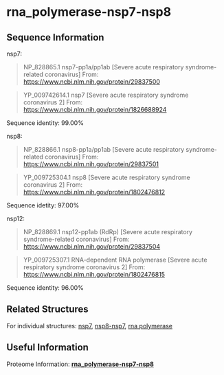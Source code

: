 # rna_polymerase-nsp7-nsp8
## Sequence Information

nsp7:

>NP_828865.1 nsp7-pp1a/pp1ab [Severe acute respiratory syndrome-related coronavirus]
From: https://www.ncbi.nlm.nih.gov/protein/29837500


>YP_009742614.1 nsp7 [Severe acute respiratory syndrome coronavirus 2]
From: https://www.ncbi.nlm.nih.gov/protein/1826688924

  Sequence identity: 99.00%

nsp8:


>NP_828866.1 nsp8-pp1a/pp1ab [Severe acute respiratory syndrome-related coronavirus]
From: https://www.ncbi.nlm.nih.gov/protein/29837501


>YP_009725304.1 nsp8 [Severe acute respiratory syndrome coronavirus 2]
From: https://www.ncbi.nlm.nih.gov/protein/1802476812

  Sequence idetity: 97.00%


nsp12:

>NP_828869.1 nsp12-pp1ab (RdRp) [Severe acute respiratory syndrome-related coronavirus]
From: https://www.ncbi.nlm.nih.gov/protein/29837504


>YP_009725307.1 RNA-dependent RNA polymerase [Severe acute respiratory syndrome coronavirus 2]
From: https://www.ncbi.nlm.nih.gov/protein/1802476815

  Sequence identity: 96.00%

## Related Structures
For individual structures: [nsp7](https://github.com/thorn-lab/coronavirus_structural_task_force/tree/master/pdb/nsp7), [nsp8-nsp7](https://github.com/thorn-lab/coronavirus_structural_task_force/tree/master/pdb/nsp8-nsp7), [rna polymerase](https://github.com/thorn-lab/coronavirus_structural_task_force/tree/master/pdb/rna_polymerase)

## Useful Information
Proteome Information: [**rna_polymerase-nsp7-nsp8**](https://github.com/thorn-lab/coronavirus_structural_task_force/blob/master/pdb/rna_polymerase-nsp7-nsp8/proteome_information.txt)
